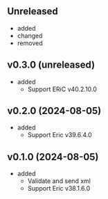 <!-- markdownlint-disable MD041 -->

## Unreleased

- added
- changed
- removed

## v0.3.0 (unreleased)

- added
  - Support ERiC v40.2.10.0

## v0.2.0 (2024-08-05)

- added
  - Support Eric v39.6.4.0

## v0.1.0 (2024-08-05)

- added
  - Validate and send xml
  - Support Eric v38.1.6.0
